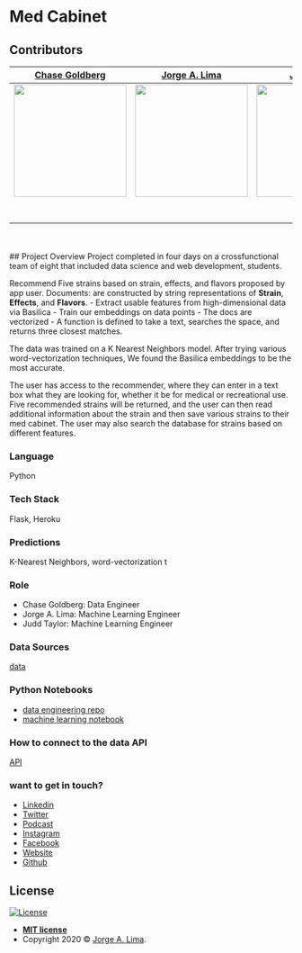# Med Cabinet

## Contributors

|[Chase Goldberg](https://github.com/AuFeld)                                                                                            |[Jorge A. Lima](https://github.com/ThisIsJorgeLima)                                                                                                    |[Jud Taylor](https://github.com/gptix)|                                                                                                                                                                                                 
| :-----------------------------------------------------------------------------------------------------------: | :-----------------------------------------------------------------------------------------------------------: | :-----------------------------------------------------------------------------------------------------------: |
|                      [<img src="https://media-exp1.licdn.com/dms/image/C4E03AQGO-WX5OmzVVA/profile-displayphoto-shrink_400_400/0?e=1599696000&v=beta&t=TUnXBkUZZ7tYgg43zIfOZbimsRC1Vd9qw_gBoL-YX5Y" width = "200" />](https://github.com/AuFeld)                       |                      [<img src="https://media-exp1.licdn.com/dms/image/C4E03AQFWFr4FmRbOig/profile-displayphoto-shrink_400_400/0?e=1599696000&v=beta&t=AJRQvn8R36ErlVPB4-cHmu6D_EtGCxZi1i6sy78hR-4" width = "200" />](https://github.com/ThisIsJorgeLima)                       |                      [<img src="https://media-exp1.licdn.com/dms/image/C4E03AQG8ugEIbBGPgw/profile-displayphoto-shrink_400_400/0?e=1599696000&v=beta&t=EAYVM1aA6l4fj_On8h8qymzebsVshoRJt-hAJpe1CWY" width = "200" />](https://github.com/gptix)                       |                      [<img src="https://media-exp1.licdn.com/dms/image/C4E03AQG8ugEIbBGPgw/profile-displayphoto-shrink_400_400/0?e=1599696000&v=beta&t=EAYVM1aA6l4fj_On8h8qymzebsVshoRJt-hAJpe1CWY" width = "200" />](https://github.com/)                       |                      [<img src="https://www.dalesjewelers.com/wp-content/uploads/2018/10/placeholder-silhouette-male.png" width = "200" />](https://github.com/)                       |
|                 [<img src="https://github.com/favicon.ico" width="15"> ](https://github.com/AuFeld)                 |            [<img src="https://github.com/favicon.ico" width="15"> ](https://github.com/thisisjorgelima)             |           [<img src="https://github.com/favicon.ico" width="15"> ](https://github.com/gptix)            |                     |                        |
| [ <img src="https://static.licdn.com/sc/h/al2o9zrvru7aqj8e1x2rzsrca" width="15"> ](https://www.linkedin.com/in/chase-goldfeld/) | [ <img src="https://static.licdn.com/sc/h/al2o9zrvru7aqj8e1x2rzsrca" width="15"> ](https://www.linkedin.com/in/jorgelima) | [ <img src="https://static.licdn.com/sc/h/al2o9zrvru7aqj8e1x2rzsrca" width="15"> ](https://www.linkedin.com/in/judtaylor/) | 
<br>
<br>
## Project Overview
Project completed in four days on a crossfunctional team of eight that included data science and web development, students.

Recommend Five strains based on strain, effects, and flavors proposed by app user.
Documents: are constructed by string representations of **Strain**, **Effects**, and **Flavors**. 
    - Extract usable features from high-dimensional data via Basilica
    - Train our embeddings on data points
    - The docs are vectorized 
    - A function is defined to take a text, searches the space, and returns three closest matches.

The data was trained on a K Nearest Neighbors model. After trying various word-vectorization techniques, We found the Basilica embeddings to be the most accurate.

The user has access to the recommender, where they can enter in a text box what they are looking for, whether it be for medical or recreational use. Five recommended strains will be returned, and the user can then read additional information about the strain and then save various strains to their med cabinet. The user may also search the database for strains based on different features.

### Language
Python

### Tech Stack
Flask, Heroku

### Predictions
K-Nearest Neighbors, word-vectorization t

### Role
-   Chase Goldberg: Data Engineer
-   Jorge A. Lima: Machine Learning Engineer 
-   Judd Taylor: Machine Learning Engineer

### Data Sources
[data](https://github.com/ThisIsJorgeLima/DS-ML-Engineering-/tree/master/Med-Cabinet-2/Data)

### Python Notebooks
- [data engineering repo](https://github.com/Med-Cabinet-2/DS--Data-Engineering-)
- [machine learning notebook](https://github.com/ThisIsJorgeLima/DS-ML-Engineering-/tree/master/Med-Cabinet-2/DS-ML-Engineering-/Notebooks)

### How to connect to the data API
[API](https://intuitive-med-cab.herokuapp.com/)

### want to get in touch?

*  [Linkedin](https://www.linkedin.com/in/jorgelima/)
*  [Twitter](https://www.twitter.com/thisisjorgelima/)
*  [Podcast](https://mailchi.mp/db9640dec7a5/a-month-of-saturdays)
*  [Instagram](https://www.instagram.com/thisisjorgelima/)
*  [Facebook](https://www.facebook.com/thisisjorgelima/)
*  [Website](https://www.thisisjorgelima.com/)
*  [Github](https://www.github.com/thisisjorgelima/)

## License
[![License](http://img.shields.io/:license-mit-blue.svg?style=flat-square)](http://badges.mit-license.org)

- **[MIT license](http://opensource.org/licenses/mit-license.php)**
- Copyright 2020 © <a href="http://thisisjorgelima.com" target="_blank">Jorge A. Lima</a>.
 
